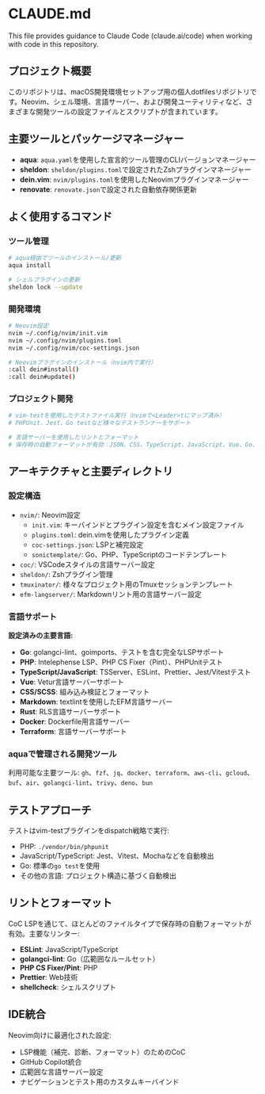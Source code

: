 # CLAUDE.md

This file provides guidance to Claude Code (claude.ai/code) when working with code in this repository.

## プロジェクト概要

このリポジトリは、macOS開発環境セットアップ用の個人dotfilesリポジトリです。Neovim、シェル環境、言語サーバー、および開発ユーティリティなど、さまざまな開発ツールの設定ファイルとスクリプトが含まれています。

## 主要ツールとパッケージマネージャー

- **aqua**: `aqua.yaml`を使用した宣言的ツール管理のCLIバージョンマネージャー
- **sheldon**: `sheldon/plugins.toml`で設定されたZshプラグインマネージャー
- **dein.vim**: `nvim/plugins.toml`を使用したNeovimプラグインマネージャー
- **renovate**: `renovate.json`で設定された自動依存関係更新

## よく使用するコマンド

### ツール管理
```bash
# aqua経由でツールのインストール/更新
aqua install

# シェルプラグインの更新
sheldon lock --update
```

### 開発環境
```bash
# Neovim設定
nvim ~/.config/nvim/init.vim
nvim ~/.config/nvim/plugins.toml
nvim ~/.config/nvim/coc-settings.json

# Neovimプラグインのインストール（nvim内で実行）
:call dein#install()
:call dein#update()
```

### プロジェクト開発
```bash
# vim-testを使用したテストファイル実行（nvimで<Leader>tにマップ済み）
# PHPUnit、Jest、Go testなど様々なテストランナーをサポート

# 言語サーバーを使用したリントとフォーマット
# 保存時の自動フォーマットが有効：JSON、CSS、TypeScript、JavaScript、Vue、Go、PHP
```

## アーキテクチャと主要ディレクトリ

### 設定構造
- `nvim/`: Neovim設定
  - `init.vim`: キーバインドとプラグイン設定を含むメイン設定ファイル
  - `plugins.toml`: dein.vimを使用したプラグイン定義
  - `coc-settings.json`: LSPと補完設定
  - `sonictemplate/`: Go、PHP、TypeScriptのコードテンプレート
- `coc/`: VSCodeスタイルの言語サーバー設定
- `sheldon/`: Zshプラグイン管理
- `tmuxinator/`: 様々なプロジェクト用のTmuxセッションテンプレート
- `efm-langserver/`: Markdownリント用の言語サーバー設定

### 言語サポート
**設定済みの主要言語:**
- **Go**: golangci-lint、goimports、テストを含む完全なLSPサポート
- **PHP**: Intelephense LSP、PHP CS Fixer（Pint）、PHPUnitテスト
- **TypeScript/JavaScript**: TSServer、ESLint、Prettier、Jest/Vitestテスト
- **Vue**: Vetur言語サーバーサポート
- **CSS/SCSS**: 組み込み検証とフォーマット
- **Markdown**: textlintを使用したEFM言語サーバー
- **Rust**: RLS言語サーバーサポート
- **Docker**: Dockerfile用言語サーバー
- **Terraform**: 言語サーバーサポート

### aquaで管理される開発ツール
利用可能な主要ツール: `gh`、`fzf`、`jq`、`docker`、`terraform`、`aws-cli`、`gcloud`、`buf`、`air`、`golangci-lint`、`trivy`、`deno`、`bun`

## テストアプローチ

テストはvim-testプラグインをdispatch戦略で実行:
- PHP: `./vendor/bin/phpunit`
- JavaScript/TypeScript: Jest、Vitest、Mochaなどを自動検出
- Go: 標準の`go test`を使用
- その他の言語: プロジェクト構造に基づく自動検出

## リントとフォーマット

CoC LSPを通じて、ほとんどのファイルタイプで保存時の自動フォーマットが有効。主要なリンター:
- **ESLint**: JavaScript/TypeScript
- **golangci-lint**: Go（広範囲なルールセット）
- **PHP CS Fixer/Pint**: PHP
- **Prettier**: Web技術
- **shellcheck**: シェルスクリプト

## IDE統合

Neovim向けに最適化された設定:
- LSP機能（補完、診断、フォーマット）のためのCoC
- GitHub Copilot統合
- 広範囲な言語サーバー設定
- ナビゲーションとテスト用のカスタムキーバインド